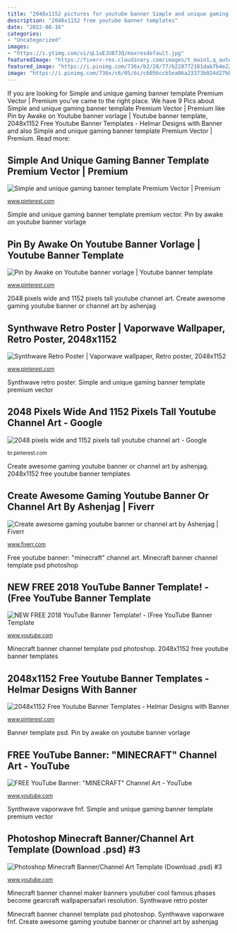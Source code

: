 ```yaml
---
title: "2048x1152 pictures for youtube banner Simple and unique gaming banner template premium vector"
description: "2048x1152 free youtube banner templates"
date: "2022-08-16"
categories:
- "Uncategorized"
images:
- "https://i.ytimg.com/vi/qL1xEJU87JQ/maxresdefault.jpg"
featuredImage: "https://fiverr-res.cloudinary.com/images/t_main1,q_auto,f_auto,q_auto,f_auto/gigs/117488511/original/e9a3b3648b8304a8def7a31f35d51507fcd082e5/make-you-a-youtube-gaming-banner.jpg"
featured_image: "https://i.pinimg.com/736x/b2/28/77/b228772181dab7b4e223fd79e7e8425a.jpg"
image: "https://i.pinimg.com/736x/c6/05/6c/c6056ccb5ea06a23373b024d27bb3077.jpg"
---
```


If you are looking for Simple and unique gaming banner template Premium Vector | Premium you've came to the right place. We have 9 Pics about Simple and unique gaming banner template Premium Vector | Premium like Pin by Awake on Youtube banner vorlage | Youtube banner template, 2048x1152 Free Youtube Banner Templates - Helmar Designs with Banner and also Simple and unique gaming banner template Premium Vector | Premium. Read more:

## Simple And Unique Gaming Banner Template Premium Vector | Premium

![Simple and unique gaming banner template Premium Vector | Premium](https://i.pinimg.com/736x/ab/4f/3d/ab4f3d82c2dbf5e15f0247d727833148.jpg "Photoshop minecraft banner/channel art template (download .psd) #3")

<small>www.pinterest.com</small>

Simple and unique gaming banner template premium vector. Pin by awake on youtube banner vorlage

## Pin By Awake On Youtube Banner Vorlage | Youtube Banner Template

![Pin by Awake on Youtube banner vorlage | Youtube banner template](https://i.pinimg.com/736x/85/2a/c5/852ac5eb0fc6db3448806a7c1161f468.jpg "Minecraft banner channel maker banners youtuber cool famous phases become gearcraft wallpapersafari resolution")

<small>www.pinterest.com</small>

2048 pixels wide and 1152 pixels tall youtube channel art. Create awesome gaming youtube banner or channel art by ashenjag

## Synthwave Retro Poster | Vaporwave Wallpaper, Retro Poster, 2048x1152

![Synthwave Retro Poster | Vaporwave wallpaper, Retro poster, 2048x1152](https://i.pinimg.com/736x/c6/05/6c/c6056ccb5ea06a23373b024d27bb3077.jpg "Synthwave retro poster")

<small>www.pinterest.com</small>

Synthwave retro poster. Simple and unique gaming banner template premium vector

## 2048 Pixels Wide And 1152 Pixels Tall Youtube Channel Art - Google

![2048 pixels wide and 1152 pixels tall youtube channel art - Google](https://i.pinimg.com/736x/b2/28/77/b228772181dab7b4e223fd79e7e8425a.jpg "Synthwave retro poster")

<small>br.pinterest.com</small>

Create awesome gaming youtube banner or channel art by ashenjag. 2048x1152 free youtube banner templates

## Create Awesome Gaming Youtube Banner Or Channel Art By Ashenjag | Fiverr

![Create awesome gaming youtube banner or channel art by Ashenjag | Fiverr](https://fiverr-res.cloudinary.com/images/t_main1,q_auto,f_auto,q_auto,f_auto/gigs/117488511/original/e9a3b3648b8304a8def7a31f35d51507fcd082e5/make-you-a-youtube-gaming-banner.jpg "Create awesome gaming youtube banner or channel art by ashenjag")

<small>www.fiverr.com</small>

Free youtube banner: &quot;minecraft&quot; channel art. Minecraft banner channel template psd photoshop

## NEW FREE 2018 YouTube Banner Template! - (Free YouTube Banner Template

![NEW FREE 2018 YouTube Banner Template! - (Free YouTube Banner Template](https://i.ytimg.com/vi/y7dxH6k0zoM/maxresdefault.jpg "Simple and unique gaming banner template premium vector")

<small>www.youtube.com</small>

Minecraft banner channel template psd photoshop. 2048x1152 free youtube banner templates

## 2048x1152 Free Youtube Banner Templates - Helmar Designs With Banner

![2048x1152 Free Youtube Banner Templates - Helmar Designs with Banner](https://i.pinimg.com/736x/6b/0c/0d/6b0c0de51af8654fc9a3567f7f1cffc5.jpg "Pin by awake on youtube banner vorlage")

<small>www.pinterest.com</small>

Banner template psd. Pin by awake on youtube banner vorlage

## FREE YouTube Banner: &quot;MINECRAFT&quot; Channel Art - YouTube

![FREE YouTube Banner: &quot;MINECRAFT&quot; Channel Art - YouTube](https://i.ytimg.com/vi/qL1xEJU87JQ/maxresdefault.jpg "Gaming banner template vector simple")

<small>www.youtube.com</small>

Synthwave vaporwave fnf. Simple and unique gaming banner template premium vector

## Photoshop Minecraft Banner/Channel Art Template (Download .psd) #3

![Photoshop Minecraft Banner/Channel Art Template (Download .psd) #3](https://i.ytimg.com/vi/M0GfKMYsGKI/maxresdefault.jpg "Minecraft banner channel maker banners youtuber cool famous phases become gearcraft wallpapersafari resolution")

<small>www.youtube.com</small>

Minecraft banner channel maker banners youtuber cool famous phases become gearcraft wallpapersafari resolution. Synthwave retro poster

Minecraft banner channel template psd photoshop. Synthwave vaporwave fnf. Create awesome gaming youtube banner or channel art by ashenjag
